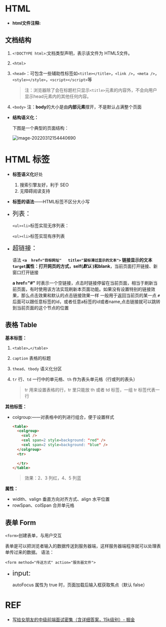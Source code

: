 # HTML

+ **html文件注释:**<!--注释文字 -->



## 文档结构

1. `<!DOCTYPE html>`:文档类型声明，表示该文件为 HTML5文件。

2. `<html>`

3. `<head>`：可包含一些辅助性标签如`<title></title>`，`<link />`，`<meta />`，`<style></style>`，`<script></script>`等

    >   注：浏览器除了会在标题栏只显示`<title>`元素的内容外，不会向用户显示head元素内的其他任何内容。

4. `<body>`
    注：**body**的大小是由**内部元素**撑开，不是默认占满整个页面



+ **结构语义化：**

    下图是一个典型的页面结构：

    ![image-20220312154440690](https://gitee.com/ethereal-bang/images/raw/master/20220312154536.png)




# HTML 标签

+ **标签语义化**好处
    1. 搜索引擎友好，利于 SEO
    2. 无障碍阅读支持
+ **标签的语法**——HTML标签不区分大小写

+ <span style="font-size:20px">列表：</span>

    `<ul><li>`标签实现无序列表：
    
    `<ol><li>`标签实现有序列表


+ <span style="font-size:20px">超链接：</span>

    语法
    **`<a  href="目标网址"   title="鼠标滑过显示的文本">` 链接显示的文本**
    **`target`**属性：打开网页的方式，**self**(*默认* )和**blank**，当前页面打开链接、新窗口打开链接
    
    **a href="#"** 时表示一个空链接，点击时链接停留在当前页面，相当于刷新当前页面，有时使用该方法实现刷新本页面功能。如果没有设置特别的链接效果，那么点击效果和默认的点击链接效果一样
    一般用于返回当前页的某一点
    `#`后面可以跟任意标签的id，或者任意a标签的id或者name,点击链接就可以跳转到当前页面的这个节点的位置



## 表格 Table

**基本标签：**

1. `<table>…</table>`

2. `caption` 表格的标题

3. `thead`、`tbody` 语义化分区

4. `tr` 行、`td` 一行中的单元格、`th` 作为表头单元格（行或列的表头）

    > tr 用来设置表格的行，tr 里只能放 th 或者 td 标签，一组 tr 标签代表一行

**其他标签：**

+ colgroup:——对表格中的列进行组合，便于设置样式

    ```html
    <table>
      <colgroup>
      	<col />
        <col span=2 style=background: "red" />
        <col span=2 style=background: "blue" />
      </colgroup>
      <tr>
        
      </tr>
    </table>
    ```

    > 效果：2、3 列红，4、5 列蓝

**属性：**

+ widith、valign 垂直方向对齐方式、align 水平位置
+ rowSpan、colSpan 合并单元格



## 表单 Form

`<form>`创建表单，与用户交互

表单是可以把浏览者输入的数据传送到服务器端，这样服务器端程序就可以处理表单传过来的数据。
语法：

`<form method="传送方式" action="服务器文件">`

+ <span style="font-size:22px">input:</span>

    autoFocus 属性为 true 时，页面加载后输入框获取焦点（默认 false）



# REF

+ [写给女朋友的中级前端面试密集（含详细答案，15k级别）- 掘金](https://juejin.cn/post/6844904115428917255)

